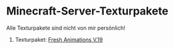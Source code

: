 # Minecraft-Server-Texturpakete
Alle Texturpakete sind nicht von mir persönlich!

1. Texturpaket: [Fresh Animations V.19](https://www.curseforge.com/minecraft/texture-packs/fresh-animations)

